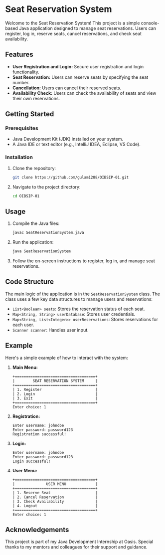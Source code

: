 # Seat Reservation System

Welcome to the Seat Reservation System! This project is a simple console-based Java application designed to manage seat reservations. Users can register, log in, reserve seats, cancel reservations, and check seat availability.

## Features

- **User Registration and Login:** Secure user registration and login functionality.
- **Seat Reservation:** Users can reserve seats by specifying the seat number.
- **Cancellation:** Users can cancel their reserved seats.
- **Availability Check:** Users can check the availability of seats and view their own reservations.

## Getting Started

### Prerequisites

- Java Development Kit (JDK) installed on your system.
- A Java IDE or text editor (e.g., IntelliJ IDEA, Eclipse, VS Code).

### Installation

1. Clone the repository:
    ```sh
    git clone https://github.com/gulam1288/OIBSIP-01.git
    ```
2. Navigate to the project directory:
    ```sh
    cd OIBSIP-01
    ```

## Usage

1. Compile the Java files:
    ```sh
    javac SeatReservationSystem.java
    ```
2. Run the application:
    ```sh
    java SeatReservationSystem
    ```

3. Follow the on-screen instructions to register, log in, and manage seat reservations.

## Code Structure

The main logic of the application is in the `SeatReservationSystem` class. The class uses a few key data structures to manage users and reservations:

- `List<Boolean> seats`: Stores the reservation status of each seat.
- `Map<String, String> userDatabase`: Stores user credentials.
- `Map<String, List<Integer>> userReservations`: Stores reservations for each user.
- `Scanner scanner`: Handles user input.

## Example

Here's a simple example of how to interact with the system:

1. **Main Menu:**

    ```
    +====================================+
    |        SEAT RESERVATION SYSTEM     |
    +====================================+
    | 1. Register                        |
    | 2. Login                           |
    | 3. Exit                            |
    +====================================+
    Enter choice: 1
    ```

2. **Registration:**

    ```
    Enter username: johndoe
    Enter password: password123
    Registration successful!
    ```

3. **Login:**

    ```
    Enter username: johndoe
    Enter password: password123
    Login successful!
    ```

4. **User Menu:**

    ```
    +====================================+
    |              USER MENU             |
    +====================================+
    | 1. Reserve Seat                    |
    | 2. Cancel Reservation              |
    | 3. Check Availability              |
    | 4. Logout                          |
    +====================================+
    Enter choice: 1
    ```

## Acknowledgements

This project is part of my Java Development Internship at Oasis. Special thanks to my mentors and colleagues for their support and guidance.
